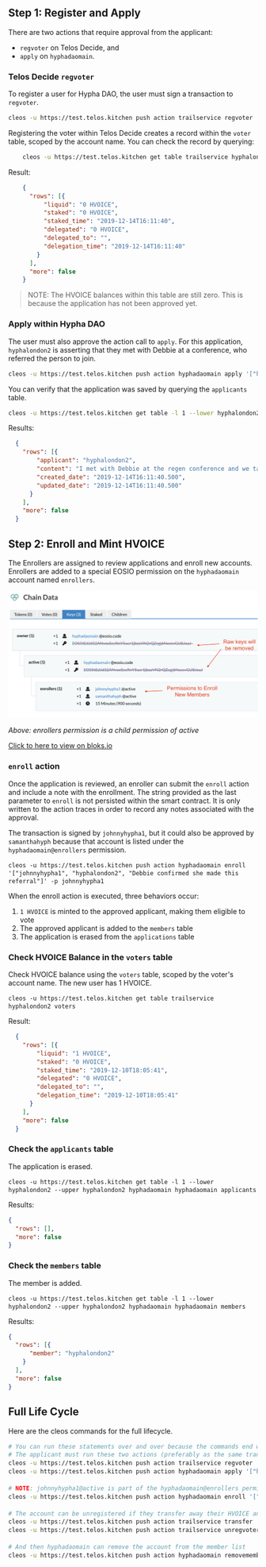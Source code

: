
## Step 1: Register and Apply
There are two actions that require approval from the applicant:
- ```regvoter``` on Telos Decide, and 
- ```apply``` on ```hyphadaomain```.

### Telos Decide ```regvoter```
To register a user for Hypha DAO, the user must sign a transaction to ```regvoter```.

``` bash
cleos -u https://test.telos.kitchen push action trailservice regvoter '["hyphalondon2", "0,HVOICE", null]' -p hyphalondon2
```

Registering the voter within Telos Decide creates a record within the ```voter``` table, scoped by the account name. You can check the record by querying: 

``` bash
    cleos -u https://test.telos.kitchen get table trailservice hyphalondon2 voters
```

Result:
``` json
    {
      "rows": [{
          "liquid": "0 HVOICE",
          "staked": "0 HVOICE",
          "staked_time": "2019-12-14T16:11:40",
          "delegated": "0 HVOICE",
          "delegated_to": "",
          "delegation_time": "2019-12-14T16:11:40"
        }
      ],
      "more": false
    }
```

> NOTE: The HVOICE balances within this table are still zero. This is because the application has not been approved yet. 

### Apply within Hypha DAO
The user must also approve the action call to ```apply```. For this application, ```hyphalondon2``` is asserting that they met with Debbie at a conference, who referred the person to join.

``` bash
cleos -u https://test.telos.kitchen push action hyphadaomain apply '["hyphalondon2", "I met with Debbie at the regen conference and we talked about Hypha. I would like to join."]' -p hyphalondon2
```

You can verify that the application was saved by querying the ```applicants``` table.
``` bash
cleos -u https://test.telos.kitchen get table -l 1 --lower hyphalondon2 hyphadaomain hyphadaomain applicants
```

Results:
``` json
  {
    "rows": [{
        "applicant": "hyphalondon2",
        "content": "I met with Debbie at the regen conference and we talked about Hypha. I would like to join.",
        "created_date": "2019-12-14T16:11:40.500",
        "updated_date": "2019-12-14T16:11:40.500"
      }
    ],
    "more": false
  }
```

## Step 2: Enroll and Mint HVOICE
The Enrollers are assigned to review applications and enroll new accounts. Enrollers are added to a special EOSIO permission on the ```hyphadaomain``` account named ```enrollers```.

![enrollers permissions](../img/enrollers_permission.png)

*Above: enrollers permission is a child permission of active*

[Click to here to view on bloks.io](https://telos-test.bloks.io/account/hyphadaomain#keys)

### ```enroll``` action
Once the application is reviewed, an enroller can submit the ```enroll``` action and include a note with the enrollment. The string provided as the last parameter to ```enroll``` is not persisted within the smart contract. It is only written to the action traces in order to record any notes associated with the approval. 

The transaction is signed by ```johnnyhypha1```, but it could also be approved by ```samanthahyph``` because that account is listed under the ```hyphadaomain@enrollers``` permission.

``` 
cleos -u https://test.telos.kitchen push action hyphadaomain enroll '["johnnyhypha1", "hyphalondon2", "Debbie confirmed she made this referral"]' -p johnnyhypha1
```

When the enroll action is executed, three behaviors occur: 
1. ```1 HVOICE``` is minted to the approved applicant, making them eligible to vote
2. The approved applicant is added to the ```members``` table
3. The application is erased from the ```applications``` table

### Check HVOICE Balance in the ```voters``` table
Check HVOICE balance using the ```voters``` table, scoped by the voter's account name.
The new user has 1 HVOICE.
```
cleos -u https://test.telos.kitchen get table trailservice hyphalondon2 voters
```

Result:
``` json
  {
    "rows": [{
        "liquid": "1 HVOICE",
        "staked": "0 HVOICE",
        "staked_time": "2019-12-10T18:05:41",
        "delegated": "0 HVOICE",
        "delegated_to": "",
        "delegation_time": "2019-12-10T18:05:41"
      }
    ],
    "more": false
  }
  ```

### Check the ```applicants``` table
The application is erased. 
```
cleos -u https://test.telos.kitchen get table -l 1 --lower hyphalondon2 --upper hyphalondon2 hyphadaomain hyphadaomain applicants
```
Results:
``` json
{
  "rows": [],
  "more": false
}
```

### Check the ```members``` table
The member is added.
```
cleos -u https://test.telos.kitchen get table -l 1 --lower hyphalondon2 --upper hyphalondon2 hyphadaomain hyphadaomain members
```
Results:
``` json
{
  "rows": [{
      "member": "hyphalondon2"
    }
  ],
  "more": false
}
```

## Full Life Cycle
Here are the cleos commands for the full lifecycle.

``` bash
# You can run these statements over and over because the commands end with the same state as the beginning
# The applicant must run these two actions (preferably as the same transaction)
cleos -u https://test.telos.kitchen push action trailservice regvoter '["hyphalondon2", "0,HVOICE", null]' -p hyphalondon2
cleos -u https://test.telos.kitchen push action hyphadaomain apply '["hyphalondon2", "I met with Debbie at the regen conference and we talked about Hypha. I would like to join."]' -p hyphalondon2

# NOTE: johnnyhypha1@active is part of the hyphadaomain@enrollers permission, so he can approve an enrollment
cleos -u https://test.telos.kitchen push action hyphadaomain enroll '["johnnyhypha1", "hyphalondon2", "Debbie confirmed she made this referral"]' -p johnnyhypha1

# The account can be unregistered if they transfer away their HVOICE and call unregvoter
cleos -u https://test.telos.kitchen push action trailservice transfer '["hyphalondon2", "johnnyhypha1", "1 HVOICE", "memo"]' -p hyphalondon2
cleos -u https://test.telos.kitchen push action trailservice unregvoter '["hyphalondon2", "0,HVOICE"]' -p hyphalondon2

# And then hyphadaomain can remove the account from the member list
cleos -u https://test.telos.kitchen push action hyphadaomain removemember '["hyphalondon2"]' -p hyphadaomain  
```
